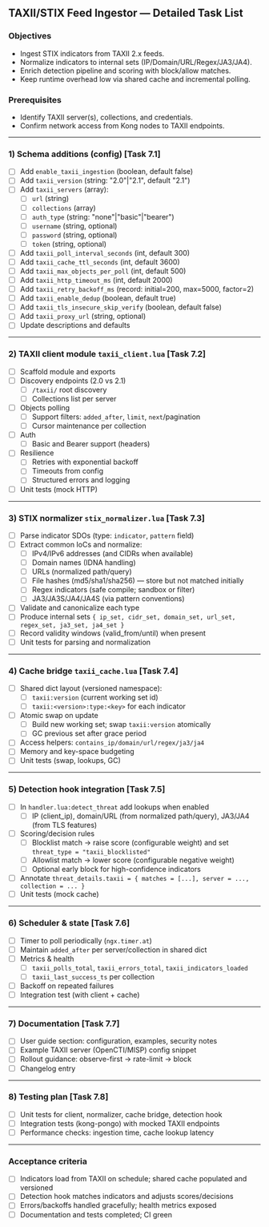 ## TAXII/STIX Feed Ingestor — Detailed Task List

### Objectives
- Ingest STIX indicators from TAXII 2.x feeds.
- Normalize indicators to internal sets (IP/Domain/URL/Regex/JA3/JA4).
- Enrich detection pipeline and scoring with block/allow matches.
- Keep runtime overhead low via shared cache and incremental polling.

### Prerequisites
- Identify TAXII server(s), collections, and credentials.
- Confirm network access from Kong nodes to TAXII endpoints.

---

### 1) Schema additions (config) [Task 7.1]
- [ ] Add `enable_taxii_ingestion` (boolean, default false)
- [ ] Add `taxii_version` (string: "2.0"|"2.1", default "2.1")
- [ ] Add `taxii_servers` (array<record>):
  - [ ] `url` (string)
  - [ ] `collections` (array<string>)
  - [ ] `auth_type` (string: "none"|"basic"|"bearer")
  - [ ] `username` (string, optional)
  - [ ] `password` (string, optional)
  - [ ] `token` (string, optional)
- [ ] Add `taxii_poll_interval_seconds` (int, default 300)
- [ ] Add `taxii_cache_ttl_seconds` (int, default 3600)
- [ ] Add `taxii_max_objects_per_poll` (int, default 500)
- [ ] Add `taxii_http_timeout_ms` (int, default 2000)
- [ ] Add `taxii_retry_backoff_ms` (record: initial=200, max=5000, factor=2)
- [ ] Add `taxii_enable_dedup` (boolean, default true)
- [ ] Add `taxii_tls_insecure_skip_verify` (boolean, default false)
- [ ] Add `taxii_proxy_url` (string, optional)
- [ ] Update descriptions and defaults

---

### 2) TAXII client module `taxii_client.lua` [Task 7.2]
- [ ] Scaffold module and exports
- [ ] Discovery endpoints (2.0 vs 2.1)
  - [ ] `/taxii/` root discovery
  - [ ] Collections list per server
- [ ] Objects polling
  - [ ] Support filters: `added_after`, `limit`, `next`/pagination
  - [ ] Cursor maintenance per collection
- [ ] Auth
  - [ ] Basic and Bearer support (headers)
- [ ] Resilience
  - [ ] Retries with exponential backoff
  - [ ] Timeouts from config
  - [ ] Structured errors and logging
- [ ] Unit tests (mock HTTP)

---

### 3) STIX normalizer `stix_normalizer.lua` [Task 7.3]
- [ ] Parse indicator SDOs (type: `indicator`, `pattern` field)
- [ ] Extract common IoCs and normalize:
  - [ ] IPv4/IPv6 addresses (and CIDRs when available)
  - [ ] Domain names (IDNA handling)
  - [ ] URLs (normalized path/query)
  - [ ] File hashes (md5/sha1/sha256) — store but not matched initially
  - [ ] Regex indicators (safe compile; sandbox or filter)
  - [ ] JA3/JA3S/JA4/JA4S (via pattern conventions)
- [ ] Validate and canonicalize each type
- [ ] Produce internal sets `{ ip_set, cidr_set, domain_set, url_set, regex_set, ja3_set, ja4_set }`
- [ ] Record validity windows (valid_from/until) when present
- [ ] Unit tests for parsing and normalization

---

### 4) Cache bridge `taxii_cache.lua` [Task 7.4]
- [ ] Shared dict layout (versioned namespace):
  - [ ] `taxii:version` (current working set id)
  - [ ] `taxii:<version>:type:<key>` for each indicator
- [ ] Atomic swap on update
  - [ ] Build new working set; swap `taxii:version` atomically
  - [ ] GC previous set after grace period
- [ ] Access helpers: `contains_ip/domain/url/regex/ja3/ja4`
- [ ] Memory and key-space budgeting
- [ ] Unit tests (swap, lookups, GC)

---

### 5) Detection hook integration [Task 7.5]
- [ ] In `handler.lua:detect_threat` add lookups when enabled
  - [ ] IP (client_ip), domain/URL (from normalized path/query), JA3/JA4 (from TLS features)
- [ ] Scoring/decision rules
  - [ ] Blocklist match → raise score (configurable weight) and set `threat_type = "taxii_blocklisted"`
  - [ ] Allowlist match → lower score (configurable negative weight)
  - [ ] Optional early block for high-confidence indicators
- [ ] Annotate `threat_details.taxii = { matches = [...], server = ..., collection = ... }`
- [ ] Unit tests (mock cache)

---

### 6) Scheduler & state [Task 7.6]
- [ ] Timer to poll periodically (`ngx.timer.at`)
- [ ] Maintain `added_after` per server/collection in shared dict
- [ ] Metrics & health
  - [ ] `taxii_polls_total`, `taxii_errors_total`, `taxii_indicators_loaded`
  - [ ] `taxii_last_success_ts` per collection
- [ ] Backoff on repeated failures
- [ ] Integration test (with client + cache)

---

### 7) Documentation [Task 7.7]
- [ ] User guide section: configuration, examples, security notes
- [ ] Example TAXII server (OpenCTI/MISP) config snippet
- [ ] Rollout guidance: observe-first → rate-limit → block
- [ ] Changelog entry

---

### 8) Testing plan [Task 7.8]
- [ ] Unit tests for client, normalizer, cache bridge, detection hook
- [ ] Integration tests (kong-pongo) with mocked TAXII endpoints
- [ ] Performance checks: ingestion time, cache lookup latency

---

### Acceptance criteria
- [ ] Indicators load from TAXII on schedule; shared cache populated and versioned
- [ ] Detection hook matches indicators and adjusts scores/decisions
- [ ] Errors/backoffs handled gracefully; health metrics exposed
- [ ] Documentation and tests completed; CI green
